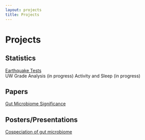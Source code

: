 ```yaml
---
layout: projects
title: Projects
---
```


# Projects
## Statistics
<a href="/projects/earthquaketests" target="_blank">Earthquake Tests</a>  
UW Grade Analysis (in progress)
Activity and Sleep (in progress)

## Papers
<a href="/projects/gutmicrobiome" target="_blank">Gut Microbiome Significance</a>

## Posters/Presentations
<a href="/projects/gutposter" target="_blank">Cospeciation of gut microbiome</a>
	